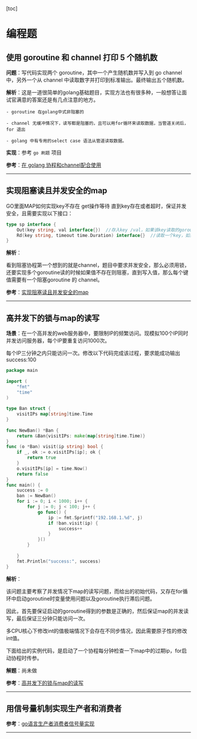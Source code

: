 [toc]

# 编程题

## 使用 goroutine 和 channel 打印 5 个随机数

**问题**：写代码实现两个 goroutine，其中一个产生随机数并写入到 go channel 中，另外一个从 channel 中读取数字并打印到标准输出。最终输出五个随机数。

**解析**：这是一道很简单的golang基础题目，实现方法也有很多种，一般想答让面试官满意的答案还是有几点注意的地方。

    - goroutine 在golang中式非阻塞的

    - channel 无缓冲情况下，读写都是阻塞的，且可以用for循环来读取数据，当管道关闭后，for 退出

    - golang 中有专用的select case 语法从管道读取数据。

**实现**：参考 `go 刷题` 项目

**参考**：[在 golang 协程和channel配合使用](https://github.com/lifei6671/interview-go/blob/master/question/q009.md)

---

## 实现阻塞读且并发安全的map

GO里面MAP如何实现key不存在 get操作等待 直到key存在或者超时，保证并发安全，且需要实现以下接口：

```go
type sp interface {
    Out(key string, val interface{})  //存入key /val，如果该key读取的goroutine挂起，则唤醒。此方法不会阻塞，时刻都可以立即执行并返回
    Rd(key string, timeout time.Duration) interface{}  //读取一个key，如果key不存在阻塞，等待key存在或者超时
}
```

**解析**：

看到阻塞协程第一个想到的就是channel，题目中要求并发安全，那么必须用锁，还要实现多个goroutine读的时候如果值不存在则阻塞，直到写入值，那么每个键值需要有一个阻塞goroutine 的 channel。

**参考**：[实现阻塞读且并发安全的map](https://github.com/lifei6671/interview-go/blob/master/question/q010.md)

---

## 高并发下的锁与map的读写

**场景**：在一个高并发的web服务器中，要限制IP的频繁访问。现模拟100个IP同时并发访问服务器，每个IP要重复访问1000次。

每个IP三分钟之内只能访问一次。修改以下代码完成该过程，要求能成功输出 success:100

```go
package main
 
import (
	"fmt"
	"time"
)
 
type Ban struct {
	visitIPs map[string]time.Time
}
 
func NewBan() *Ban {
	return &Ban{visitIPs: make(map[string]time.Time)}
}
func (o *Ban) visit(ip string) bool {
	if _, ok := o.visitIPs[ip]; ok {
		return true
	}
	o.visitIPs[ip] = time.Now()
	return false
}
func main() {
	success := 0
	ban := NewBan()
	for i := 0; i < 1000; i++ {
		for j := 0; j < 100; j++ {
			go func() {
				ip := fmt.Sprintf("192.168.1.%d", j)
				if !ban.visit(ip) {
					success++
				}
			}()
		}
 
	}
	fmt.Println("success:", success)
}
```

**解析**：

该问题主要考察了并发情况下map的读写问题，而给出的初始代码，又存在for循环中启动goroutine时变量使用问题以及goroutine执行滞后问题。

因此，首先要保证启动的goroutine得到的参数是正确的，然后保证map的并发读写，最后保证三分钟只能访问一次。

多CPU核心下修改int的值极端情况下会存在不同步情况，因此需要原子性的修改int值。

下面给出的实例代码，是启动了一个协程每分钟检查一下map中的过期ip，for启动协程时传参。

**解题**：尚未做

**参考**：[高并发下的锁与map的读写](https://github.com/lifei6671/interview-go/blob/master/question/q011.md)

---

## 用信号量机制实现生产者和消费者

**参考**：[go语言生产者消费者信号量实现](https://blog.csdn.net/qq_30505673/article/details/82156834)

---
